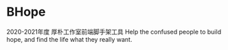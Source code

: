 # BHope
2020-2021年度 厚朴工作室前端脚手架工具
Help the confused people to build hope, and find the life what they really want.
